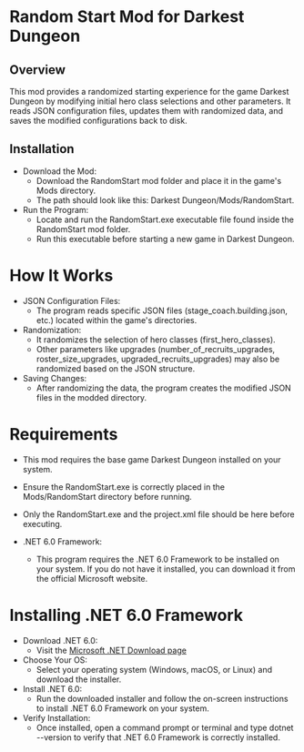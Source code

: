 # Random Start Mod for Darkest Dungeon
## Overview
This mod provides a randomized starting experience for the game Darkest Dungeon by modifying initial hero class selections and other parameters. It reads JSON configuration files, updates them with randomized data, and saves the modified configurations back to disk.

## Installation
* Download the Mod:
  * Download the RandomStart mod folder and place it in the game's Mods directory.
  * The path should look like this: Darkest Dungeon/Mods/RandomStart.
* Run the Program:
  * Locate and run the RandomStart.exe executable file found inside the RandomStart mod folder.
  * Run this executable before starting a new game in Darkest Dungeon.
# How It Works
* JSON Configuration Files:
  * The program reads specific JSON files (stage_coach.building.json, etc.) located within the game's directories.
* Randomization:
  * It randomizes the selection of hero classes (first_hero_classes).
  * Other parameters like upgrades (number_of_recruits_upgrades, roster_size_upgrades, upgraded_recruits_upgrades) may also be randomized based on the JSON structure.
* Saving Changes:
  * After randomizing the data, the program creates the modified JSON files in the modded directory.
# Requirements
* This mod requires the base game Darkest Dungeon installed on your system.
* Ensure the RandomStart.exe is correctly placed in the Mods/RandomStart directory before running.
* Only the RandomStart.exe and the project.xml file should be here before executing.

* .NET 6.0 Framework:
  * This program requires the .NET 6.0 Framework to be installed on your system. If you do not have it installed, you can download it from the official Microsoft website.
# Installing .NET 6.0 Framework
* Download .NET 6.0:
  * Visit the [Microsoft .NET Download page](https://dotnet.microsoft.com/download/dotnet/6.0)
* Choose Your OS:
  * Select your operating system (Windows, macOS, or Linux) and download the installer.
* Install .NET 6.0:
  * Run the downloaded installer and follow the on-screen instructions to install .NET 6.0 Framework on your system.
* Verify Installation:
  * Once installed, open a command prompt or terminal and type dotnet --version to verify that .NET 6.0 Framework is correctly installed.
